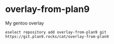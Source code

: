 # overlay-from-plan9
My gentoo overlay
```
eselect repository add overlay-from-plan9 git https://git.plan9.rocks/cat/overlay-from-plan9
```
